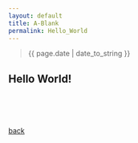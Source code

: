 ```yaml
---
layout: default
title: A-Blank
permalink: Hello_World
---
```


> {{ page.date | date_to_string }}


## Hello World! 

<br />
<br />
<br />

[back](../)

